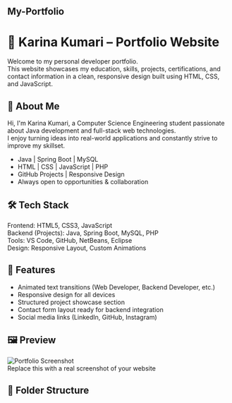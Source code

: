 ## My-Portfolio
# 💼 Karina Kumari – Portfolio Website

Welcome to my personal developer portfolio.  
This website showcases my education, skills, projects, certifications, and contact information in a clean, responsive design built using HTML, CSS, and JavaScript.

## 🚀 About Me

Hi, I'm Karina Kumari, a Computer Science Engineering student passionate about Java development and full-stack web technologies.  
I enjoy turning ideas into real-world applications and constantly strive to improve my skillset.

- Java | Spring Boot | MySQL  
- HTML | CSS | JavaScript | PHP  
- GitHub Projects | Responsive Design  
- Always open to opportunities & collaboration  

## 🛠 Tech Stack

Frontend: HTML5, CSS3, JavaScript  
Backend (Projects): Java, Spring Boot, MySQL, PHP  
Tools: VS Code, GitHub, NetBeans, Eclipse  
Design: Responsive Layout, Custom Animations  

## 📌 Features

- Animated text transitions (Web Developer, Backend Developer, etc.)
- Responsive design for all devices
- Structured project showcase section
- Contact form layout ready for backend integration
- Social media links (LinkedIn, GitHub, Instagram)

## 🖼️ Preview

![Portfolio Screenshot](screenshot.png)  
Replace this with a real screenshot of your website

## 📁 Folder Structure


